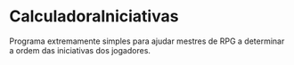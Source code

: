 # CalculadoraIniciativas
Programa extremamente simples para ajudar mestres de RPG a determinar a ordem das iniciativas dos jogadores.
